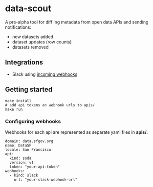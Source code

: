 # data-scout

A pre-alpha tool for diff'ing metadata from open data APIs and sending notifications:
- new datasets added
- dataset updates (row counts)
- datasets removed

## Integrations

- Slack using [incoming webhooks](https://api.slack.com/incoming-webhooks)

## Getting started

    make install
    # add api tokens an webhook urls to apis/
    make run

### Configuring webhooks

Webhooks for each api are represented as separate yaml files in **apis/**.

    domain: data.sfgov.org
    name: DataSF
    locale: San Francisco
    api:
      kind: soda
      version: v1
      token: "your-api-token"
    webhooks:
      - kind: slack
        url: "your-slack-webhook-url"
